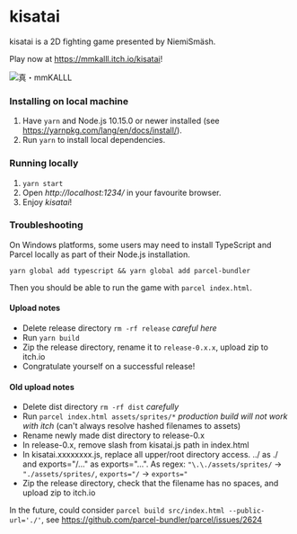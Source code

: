 # kisatai

kisatai is a 2D fighting game presented by NiemiSmäsh.

Play now at https://mmkalll.itch.io/kisatai!

![真・mmKALLL](src/assets/sprites/original-true-mmkalll.jpg?raw=true 'True mmKALLL')

### Installing on local machine

1. Have `yarn` and Node.js 10.15.0 or newer installed (see https://yarnpkg.com/lang/en/docs/install/).
2. Run `yarn` to install local dependencies.

### Running locally

1. `yarn start`
2. Open _http://localhost:1234/_ in your favourite browser.
3. Enjoy _kisatai_!

### Troubleshooting

On Windows platforms, some users may need to install TypeScript and Parcel locally as part of their Node.js installation.

`yarn global add typescript && yarn global add parcel-bundler`

Then you should be able to run the game with `parcel index.html`.

#### Upload notes

- Delete release directory `rm -rf release` _careful here_
- Run `yarn build`
- Zip the release directory, rename it to `release-0.x.x`, upload zip to itch.io
- Congratulate yourself on a successful release!

#### Old upload notes

- Delete dist directory `rm -rf dist` _carefully_
- Run `parcel index.html assets/sprites/*` _production build will not work with itch_ (can't always resolve hashed filenames to assets)
- Rename newly made dist directory to release-0.x
- In release-0.x, remove slash from kisatai.js path in index.html
- In kisatai.xxxxxxxx.js, replace all upper/root directory access. ../ as ./ and exports="/..." as exports="...". As regex: `"\.\./assets/sprites/` -> `"./assets/sprites/`, `exports="/` -> `exports="`
- Zip the release directory, check that the filename has no spaces, and upload zip to itch.io

In the future, could consider `parcel build src/index.html --public-url='./'`, see https://github.com/parcel-bundler/parcel/issues/2624

